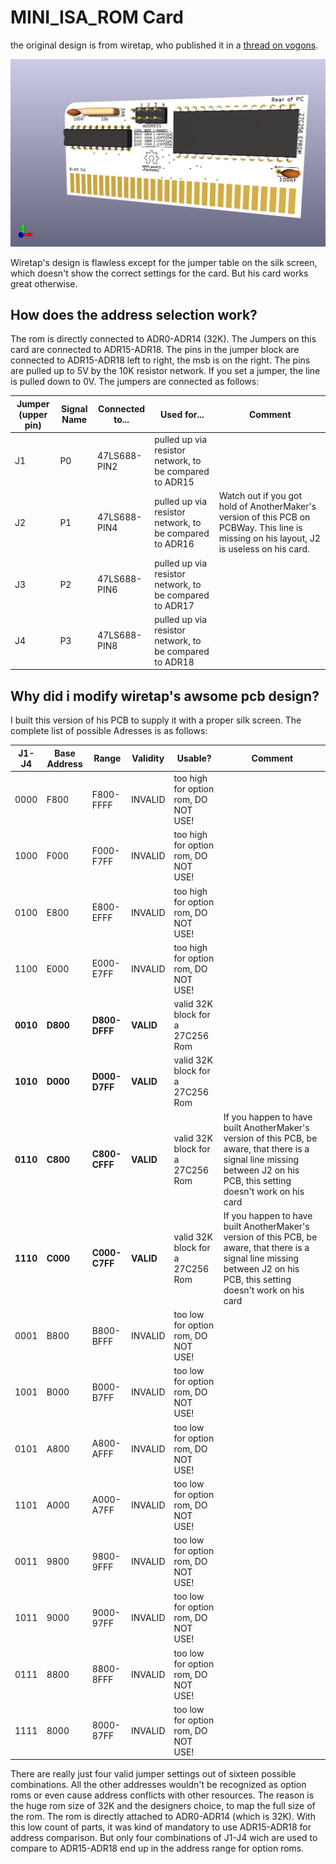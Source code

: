 # MINI_ISA_ROM Card

the original design is from wiretap, who published it in a [thread on vogons](https://www.vogons.org/viewtopic.php?t=82499).

![image of pcb](https://github.com/VollMich/MINI_ISA_ROM/blob/main/front_new.png?raw=true)

Wiretap's design is flawless except for the jumper table on the silk screen, which doesn't show the correct settings for the card. But his card works great otherwise.

## How does the address selection work?
The rom is directly connected to ADR0-ADR14 (32K). The Jumpers on this card are connected to ADR15-ADR18. The pins in the jumper block are connected to ADR15-ADR18 left to right, the msb is on the right. The pins are pulled up to 5V by the 10K resistor network. If you set a jumper, the line is pulled down to 0V. The jumpers are connected as follows:

| Jumper (upper pin)| Signal Name| Connected to...| Used for...| Comment |
|-------------------|-----------|----------------|-------------|---------|
|J1                | P0        | 47LS688-PIN2   | pulled up via resistor network, to be compared to ADR15||
|J2                | P1        | 47LS688-PIN4   | pulled up via resistor network, to be compared to ADR16| Watch out if you got hold of AnotherMaker's version of this PCB on PCBWay. This line is missing on his layout, J2 is useless on his card.|
|J3                | P2        | 47LS688-PIN6   | pulled up via resistor network, to be compared to ADR17||
|J4                | P3        | 47LS688-PIN8   | pulled up via resistor network, to be compared to ADR18||

## Why did i modify wiretap's awsome pcb design?
I built this version of his PCB to supply it with a proper silk screen. The complete list of possible Adresses is as follows:

|J1-J4|Base Address| Range | Validity | Usable? | Comment |
|-----|------------|-------|----------|---------|---------|
|0000|F800| F800-FFFF | INVALID | too high for option rom, DO NOT USE!||
|1000|F000| F000-F7FF | INVALID | too high for option rom, DO NOT USE!||
|0100|E800| E800-EFFF | INVALID | too high for option rom, DO NOT USE!||
|1100|E000| E000-E7FF | INVALID | too high for option rom, DO NOT USE!||
|**0010**|**D800**| **D800-DFFF** | **VALID**   | valid 32K block for a 27C256 Rom    || 
|**1010**|**D000**| **D000-D7FF** | **VALID**   | valid 32K block for a 27C256 Rom    ||
|**0110**|**C800**| **C800-CFFF** | **VALID**   | valid 32K block for a 27C256 Rom    | If you happen to have built AnotherMaker's version of this PCB, be aware, that there is a signal line missing between J2 on his PCB, this setting doesn't work on his card| 
|**1110**|**C000**| **C000-C7FF** | **VALID**   | valid 32K block for a 27C256 Rom    | If you happen to have built AnotherMaker's version of this PCB, be aware, that there is a signal line missing between J2 on his PCB, this setting doesn't work on his card|  
|0001|B800| B800-BFFF | INVALID | too low for option rom, DO NOT USE! ||
|1001|B000| B000-B7FF | INVALID | too low for option rom, DO NOT USE! ||
|0101|A800| A800-AFFF | INVALID | too low for option rom, DO NOT USE! ||
|1101|A000| A000-A7FF | INVALID | too low for option rom, DO NOT USE! ||
|0011|9800| 9800-9FFF | INVALID | too low for option rom, DO NOT USE! ||
|1011|9000| 9000-97FF | INVALID | too low for option rom, DO NOT USE! ||
|0111|8800| 8800-8FFF | INVALID | too low for option rom, DO NOT USE! ||
|1111|8000| 8000-87FF | INVALID | too low for option rom, DO NOT USE! ||


There are really just four valid jumper settings out of sixteen possible combinations. All the other addresses wouldn't be recognized as option roms or even cause address conflicts with other resources. The reason is the huge rom size of 32K and the designers choice, to map the full size of the rom. The rom is directly attached to ADR0-ADR14 (which is 32K). With this low count of parts, it was kind of mandatory to use ADR15-ADR18 for address comparison. But only four combinations of J1-J4 wich are used to compare to ADR15-ADR18 end up in the address range for option roms.
